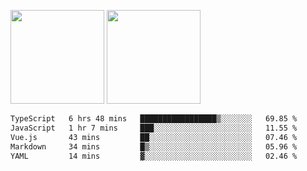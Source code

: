 <img src="https://github-readme-stats.vercel.app/api?username=Dream4ever&count_private=true&show_icons=true&theme=tokyonight" height="150" /> <img src="https://github-readme-stats.vercel.app/api/top-langs/?username=Dream4ever&count_private=true&show_icons=true&theme=tokyonight&langs_count=5&layout=compact" height="150" />

<!--START_SECTION:waka-->

```txt
TypeScript   6 hrs 48 mins   █████████████████▒░░░░░░░   69.85 %
JavaScript   1 hr 7 mins     ███░░░░░░░░░░░░░░░░░░░░░░   11.55 %
Vue.js       43 mins         ██░░░░░░░░░░░░░░░░░░░░░░░   07.46 %
Markdown     34 mins         █▒░░░░░░░░░░░░░░░░░░░░░░░   05.96 %
YAML         14 mins         ▓░░░░░░░░░░░░░░░░░░░░░░░░   02.46 %
```

<!--END_SECTION:waka-->
